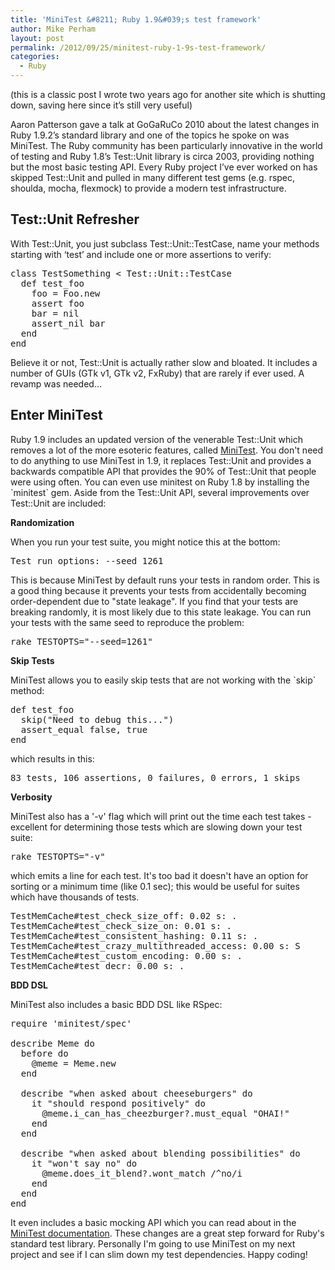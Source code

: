 ```yaml
---
title: 'MiniTest &#8211; Ruby 1.9&#039;s test framework'
author: Mike Perham
layout: post
permalink: /2012/09/25/minitest-ruby-1-9s-test-framework/
categories:
  - Ruby
---
```

(this is a classic post I wrote two years ago for another site which is shutting down, saving here since it&#8217;s still very useful)

Aaron Patterson gave a talk at GoGaRuCo 2010 about the latest changes in Ruby 1.9.2&#8217;s standard library and one of the topics he spoke on was MiniTest. The Ruby community has been particularly innovative in the world of testing and Ruby 1.8&#8217;s Test::Unit library is circa 2003, providing nothing but the most basic testing API. Every Ruby project I&#8217;ve ever worked on has skipped Test::Unit and pulled in many different test gems (e.g. rspec, shoulda, mocha, flexmock) to provide a modern test infrastructure.

## Test::Unit Refresher

With Test::Unit, you just subclass Test::Unit::TestCase, name your methods starting with &#8216;test&#8217; and include one or more assertions to verify:

<pre lang="ruby">class TestSomething &lt; Test::Unit::TestCase
  def test_foo
    foo = Foo.new
    assert foo
    bar = nil
    assert_nil bar
  end
end
</pre>

Believe it or not, Test::Unit is actually rather slow and bloated. It includes a number of GUIs (GTk v1, GTk v2, FxRuby) that are rarely if ever used. A revamp was needed...

## Enter MiniTest

Ruby 1.9 includes an updated version of the venerable Test::Unit which removes a lot of the more esoteric features, called [MiniTest][1]. You don't need to do anything to use MiniTest in 1.9, it replaces Test::Unit and provides a backwards compatible API that provides the 90% of Test::Unit that people were using often. You can even use minitest on Ruby 1.8 by installing the \`minitest\` gem. Aside from the Test::Unit API, several improvements over Test::Unit are included:

**Randomization**

When you run your test suite, you might notice this at the bottom:

<pre>Test run options: --seed 1261
</pre>

This is because MiniTest by default runs your tests in random order. This is a good thing because it prevents your tests from accidentally becoming order-dependent due to "state leakage". If you find that your tests are breaking randomly, it is most likely due to this state leakage. You can run your tests with the same seed to reproduce the problem:

<pre>rake TESTOPTS="--seed=1261"
</pre>

**Skip Tests**

MiniTest allows you to easily skip tests that are not working with the \`skip\` method:

<pre lang="ruby">def test_foo
  skip("Need to debug this...")
  assert_equal false, true
end
</pre>

which results in this:

<pre>83 tests, 106 assertions, 0 failures, 0 errors, 1 skips
</pre>

**Verbosity**

MiniTest also has a '-v' flag which will print out the time each test takes - excellent for determining those tests which are slowing down your test suite:

<pre>rake TESTOPTS="-v"
</pre>

which emits a line for each test. It's too bad it doesn't have an option for sorting or a minimum time (like 0.1 sec); this would be useful for suites which have thousands of tests.

<pre>TestMemCache#test_check_size_off: 0.02 s: .
TestMemCache#test_check_size_on: 0.01 s: .
TestMemCache#test_consistent_hashing: 0.11 s: .
TestMemCache#test_crazy_multithreaded_access: 0.00 s: S
TestMemCache#test_custom_encoding: 0.00 s: .
TestMemCache#test_decr: 0.00 s: .
</pre>

**BDD DSL**

MiniTest also includes a basic BDD DSL like RSpec:

<pre lang="ruby">require 'minitest/spec'

describe Meme do
  before do
    @meme = Meme.new
  end

  describe "when asked about cheeseburgers" do
    it "should respond positively" do
      @meme.i_can_has_cheezburger?.must_equal "OHAI!"
    end
  end

  describe "when asked about blending possibilities" do
    it "won't say no" do
      @meme.does_it_blend?.wont_match /^no/i
    end
  end
end
</pre>

It even includes a basic mocking API which you can read about in the [MiniTest documentation][1]. These changes are a great step forward for Ruby's standard test library. Personally I'm going to use MiniTest on my next project and see if I can slim down my test dependencies. Happy coding!

 [1]: http://bfts.rubyforge.org/minitest/